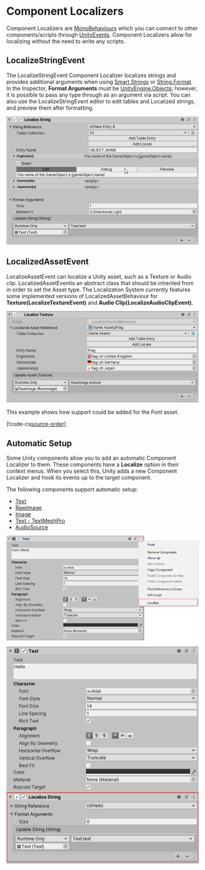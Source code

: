# Component Localizers

Component Localizers are [MonoBehaviours](https://docs.unity3d.com/ScriptReference/MonoBehaviour.html) which you can connect to other components/scripts through [UnityEvents](https://docs.unity3d.com/ScriptReference/Events.UnityEvent.html). Component Localizers allow for localizing without the need to write any scripts.

## LocalizeStringEvent

The LocalizeStringEvent Component Localizer localizes strings and provides additional arguments when using [Smart Strings](Smart/SmartStrings.md) or [String.Format](https://docs.microsoft.com/dotnet/api/system.string.format). In the Inspector, **Format Arguments** must be [UnityEngine.Objects](https://docs.unity3d.com/ScriptReference/Object.html); however, it is possible to pass any type through as an argument via script. You can also use the LocalizeStringEvent editor to edit tables and Localized strings, and preview them after formatting.

![Localize String Editor.](images/LocalizedString_Editor.gif)

## LocalizedAssetEvent

LocalizeAssetEvent can localize a Unity asset, such as a Texture or Audio clip. LocalizedAssetEventis an abstract class that should be inherited from in order to set the Asset type. The Localization System currently features some implemented versions of LocalizedAssetBehaviour for **Texture(LocalizeTextureEvent)** and **Audio Clip(LocalizeAudioClipEvent)**.

![Localize Texture Editor.](images/Component_LocalizeTexture.png)

This example shows how support could be added for the Font asset.

[!code-cs[source-order](../DocCodeSamples.Tests/LocalizedFontComponent.cs#sample-code)]

## Automatic Setup

Some Unity components allow you to add an automatic Component Localizer to them. These components have a **Localize** option in their context menus. When you select this, Unity adds a new Component Localizer and hook its events up to the target component.

The following components support automatic setup:

- [Text](https://docs.unity3d.com/Packages/com.unity.ugui@1.0/manual/script-Text.html)
- [RawImage](https://docs.unity3d.com/Packages/com.unity.ugui@1.0/manual/script-RawImage.html)
- [Image](https://docs.unity3d.com/Packages/com.unity.ugui@1.0/manual/script-Image.html)
- [Text - TextMeshPro](https://docs.unity3d.com/Packages/com.unity.textmeshpro@4.0/manual/TMPObjectUIText.html)
- [AudioSource](https://docs.unity3d.com/Manual/class-AudioSource.html)

![Localize Component menu.](images/Component_LocalizeMenu.png)

![Localize String Component.](images/Component_LocalizeString.png)
